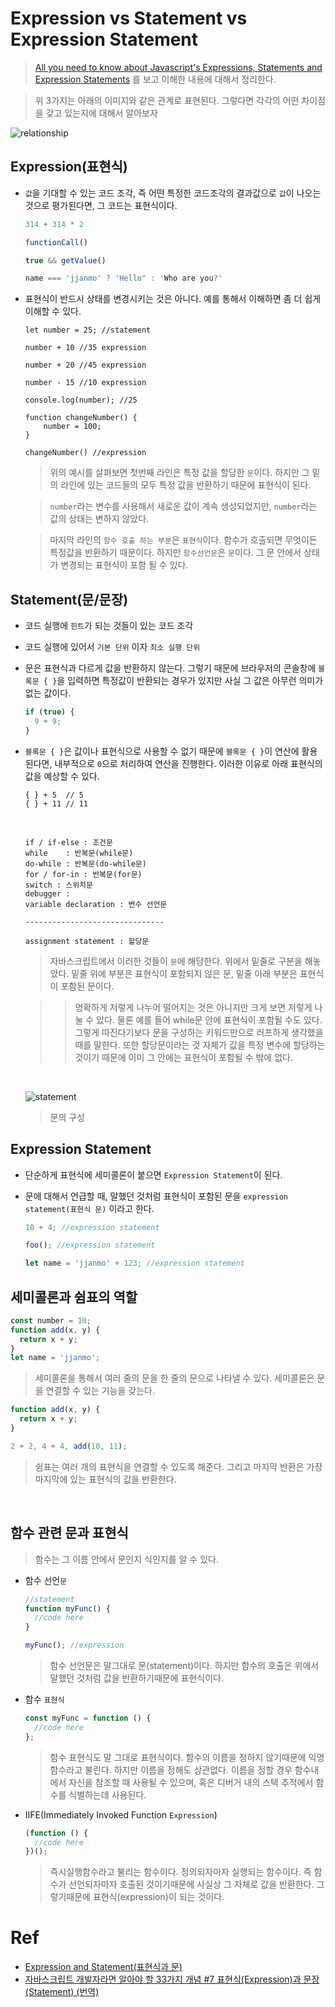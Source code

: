 # Expression vs Statement vs Expression Statement

> [All you need to know about Javascript's Expressions, Statements and Expression Statements](https://dev.to/promhize/javascript-in-depth-all-you-need-to-know-about-expressions-statements-and-expression-statements-5k2) 를 보고 이해한 내용에 대해서 정리한다.

> 위 3가지는 아래의 이미지와 같은 관계로 표현된다. 그렇다면 각각의 어떤 차이점을 갖고 있는지에 대해서 알아보자

![relationship](../../image/expression-statement.png)

## Expression(표현식)

- `값`을 기대할 수 있는 코드 조각, 즉 어떤 특정한 코드조각의 결과값으로 `값`이 나오는 것으로 평가된다면, 그 코드는 표현식이다.

  ```javascript
  314 + 314 * 2

  functionCall()

  true && getValue()

  name === 'jjanmo' ? 'Hello" : 'Who are you?'

  ```

- 표현식이 반드시 상태를 변경시키는 것은 아니다. 예를 통해서 이해하면 좀 더 쉽게 이해할 수 있다.

  ```
  let number = 25; //statement

  number + 10 //35 expression

  number + 20 //45 expression

  number - 15 //10 expression

  console.log(number); //25

  function changeNumber() {
      number = 100;
  }

  changeNumber() //expression
  ```

  > 위의 예시를 살펴보면 첫번째 라인은 특정 값을 할당한 `문`이다. 하지만 그 밑의 라인에 있는 코드들의 모두 특정 값을 반환하기 때문에 표현식이 된다.

  > `number`라는 변수를 사용해서 새로운 값이 계속 생성되었지만, `number`라는 값의 상태는 변하지 않았다.

  > 마지막 라인의 `함수 호출 하는 부분`은 `표현식`이다. 함수가 호출되면 무엇이든 특정값을 반환하기 때문이다. 하지만 `함수선언문`은 `문`이다. 그 문 안에서 상태가 변경되는 표현식이 포함 될 수 있다.

## Statement(문/문장)

- 코드 실행에 `힌트`가 되는 것들이 있는 코드 조각
- 코드 실행에 있어서 `기본 단위` 이자 `최소 실행 단위`
- 문은 표현식과 다르게 값을 반환하지 않는다. 그렇기 때문에 브라우저의 콘솔창에 `블록문 { }`을 입력하면 특정값이 반환되는 경우가 있지만 사실 그 값은 아무런 의미가 없는 값이다.

  ```javascript
  if (true) {
    9 + 9;
  }
  ```

- `블록문 { }`은 값이나 표현식으로 사용할 수 없기 때문에 `블록문 { }`이 연산에 활용된다면, 내부적으로 `0`으로 처리하여 연산을 진행한다. 이러한 이유로 아래 표현식의 값을 예상할 수 있다.

  ```
  { } + 5  // 5
  { } + 11 // 11
  ```

  <br />

  ```
  if / if-else : 조건문
  while    : 반복문(while문)
  do-while : 반복문(do-while문)
  for / for-in : 반복문(for문)
  switch : 스위치문
  debugger :
  variable declaration : 변수 선언문

  -------------------------------

  assignment statement : 할당문
  ```

  > 자바스크립트에서 이러한 것들이 `문`에 해당한다. 위에서 밑줄로 구분을 해놓았다. 밑줄 위에 부분은 표현식이 포함되지 않은 문, 밑줄 아래 부분은 표현식이 포함된 문이다.

  > > 명확하게 저렇게 나누어 떨어지는 것은 아니지만 크게 보면 저렇게 나눌 수 있다. 물론 예를 들어 while문 안에 표현식이 포함될 수도 있다. 그렇게 따진다기보다 문을 구성하는 키워드만으로 러프하게 생각했을때를 말한다. 또한 할당문이라는 것 자체가 값을 특정 변수에 할당하는 것이기 때문에 이미 그 안에는 표현식이 포함될 수 밖에 없다.

  <br />

  ![statement](../../image/statement.png)

  > 문의 구성

## Expression Statement

- 단순하게 표현식에 세미콜론이 붙으면 `Expression Statement`이 된다.

- 문에 대해서 언급할 때, 말했던 것처럼 표현식이 포함된 문을 `expression statement(표현식 문)` 이라고 한다.

  ```javascript
  10 + 4; //expression statement

  foo(); //expression statement

  let name = 'jjanmo' + 123; //expression statement
  ```

## 세미콜론과 쉼표의 역할

```javascript
const number = 10;
function add(x, y) {
  return x + y;
}
let name = 'jjanmo';
```

> 세미콜론을 통해서 여러 줄의 문을 한 줄의 문으로 나타낼 수 있다. 세미콜론은 문을 연결할 수 있는 기능을 갖는다.

```javascript
function add(x, y) {
  return x + y;
}

2 + 2, 4 + 4, add(10, 11);
```

> 쉼표는 여러 개의 표현식을 연결할 수 있도록 해준다. 그리고 마지막 반환은 가장 마지막에 있는 표현식의 값을 반환한다.

<br />

## 함수 관련 문과 표현식

> 함수는 그 이름 안에서 문인지 식인지를 알 수 있다.

- 함수 선언`문`

  ```javascript
  //statement
  function myFunc() {
    //code here
  }

  myFunc(); //expression
  ```

  > 함수 선언문은 말그대로 문(statement)이다. 하지만 함수의 호출은 위에서 말했던 것처럼 값을 반환하기때문에 표현식이다.

- 함수 `표현식`

  ```javascript
  const myFunc = function () {
    //code here
  };
  ```

  > 함수 표현식도 말 그대로 표현식이다. 함수의 이름을 정하지 않기때문에 익명함수라고 불린다. 하지만 이름을 정해도 상관없다. 이름을 정할 경우 함수내에서 자신을 참조할 때 사용될 수 있으며, 혹은 디버거 내의 스택 추적에서 함수를 식별하는데 사용된다.

- IIFE(Immediately Invoked Function `Expression`)
  ```javascript
  (function () {
    //code here
  })();
  ```
  > 즉시실행함수라고 불리는 함수이다. 정의되자마자 실행되는 함수이다. 즉 함수가 선언되자마자 호출된 것이기때문에 사실상 그 자체로 값을 반환한다. 그렇기때문에 표현식(expression)이 되는 것이다.

# Ref

- [Expression and Statement(표현식과 문)](https://velog.io/@kim-jaemin420/Expression-and-Statement%ED%91%9C%ED%98%84%EC%8B%9D%EA%B3%BC-%EB%AC%B8)
- [자바스크립트 개발자라면 알아야 할 33가지 개념 #7 표현식(Expression)과 문장(Statement) (번역)](https://velog.io/@jakeseo_me/%EC%9E%90%EB%B0%94%EC%8A%A4%ED%81%AC%EB%A6%BD%ED%8A%B8-%EA%B0%9C%EB%B0%9C%EC%9E%90%EB%9D%BC%EB%A9%B4-%EC%95%8C%EC%95%84%EC%95%BC-%ED%95%A0-33%EA%B0%80%EC%A7%80-%EA%B0%9C%EB%85%90-7-%ED%91%9C%ED%98%84%EC%8B%9D%EA%B3%BC-%EB%AC%B8Statement-%EB%B2%88%EC%97%AD-2xjuhvbal7)
